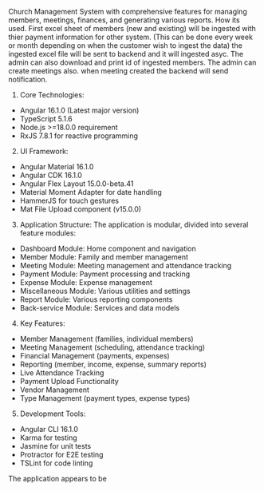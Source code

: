 Church Management System with comprehensive features for managing members, meetings, finances, and generating various reports. 
How its used. 
First excel sheet of members (new and existing) will be ingested with thier payment information for other system. (This can be done every week or month depending on when the customer wish to ingest the data)
the ingested excel file will be sent to backend and it will ingested asyc. 
The admin can also download and print id of ingested members. 
The admin can create meetings also. when meeting created the backend will send notification. 

1. Core Technologies:

- Angular 16.1.0 (Latest major version)
- TypeScript 5.1.6
- Node.js >=18.0.0 requirement
- RxJS 7.8.1 for reactive programming

2. UI Framework:

- Angular Material 16.1.0
- Angular CDK 16.1.0
- Angular Flex Layout 15.0.0-beta.41
- Material Moment Adapter for date handling
- HammerJS for touch gestures
- Mat File Upload component (v15.0.0)

3. Application Structure: The application is modular, divided into several feature modules:

- Dashboard Module: Home component and navigation
- Member Module: Family and member management
- Meeting Module: Meeting management and attendance tracking
- Payment Module: Payment processing and tracking
- Expense Module: Expense management
- Miscellaneous Module: Various utilities and settings
- Report Module: Various reporting components
- Back-service Module: Services and data models

4. Key Features:

- Member Management (families, individual members)
- Meeting Management (scheduling, attendance tracking)
- Financial Management (payments, expenses)
- Reporting (member, income, expense, summary reports)
- Live Attendance Tracking
- Payment Upload Functionality
- Vendor Management
- Type Management (payment types, expense types)

5. Development Tools:

- Angular CLI 16.1.0
- Karma for testing
- Jasmine for unit tests
- Protractor for E2E testing
- TSLint for code linting

The application appears to be
